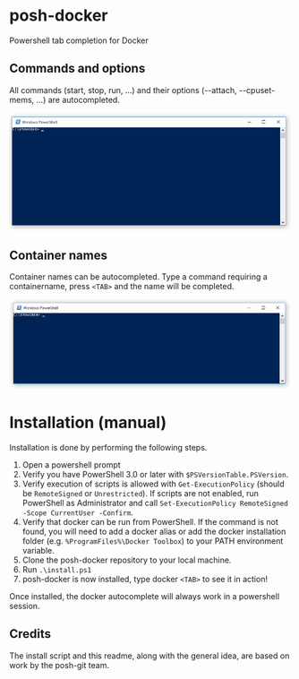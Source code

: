 # posh-docker
Powershell tab completion for Docker

## Commands and options
All commands (start, stop, run, ...) and their options (--attach, --cpuset-mems, ...) are autocompleted.

![Command and option completion](img/command-option-completion.gif)

## Container names
Container names can be autocompleted. Type a command requiring a containername, press `<TAB>` and the name will be completed.

![Container name completion](img/containername-completion.gif)

# Installation (manual)
Installation is done by performing the following steps.

1. Open a powershell prompt
2. Verify you have PowerShell 3.0 or later with `$PSVersionTable.PSVersion`.
3. Verify execution of scripts is allowed with `Get-ExecutionPolicy` (should be `RemoteSigned` or `Unrestricted`). If scripts are not enabled, run PowerShell as Administrator and call `Set-ExecutionPolicy RemoteSigned -Scope CurrentUser -Confirm`.
4. Verify that docker can be run from PowerShell. If the command is not found, you will need to add a docker alias or add the docker installation folder (e.g. `%ProgramFiles%\Docker Toolbox`) to your PATH environment variable.
5. Clone the posh-docker repository to your local machine.
6. Run `.\install.ps1`
7. posh-docker is now installed, type docker `<TAB>` to see it in action!

Once installed, the docker autocomplete will always work in a powershell session.


## Credits
The install script and this readme, along with the general idea, are based on work by the posh-git team.